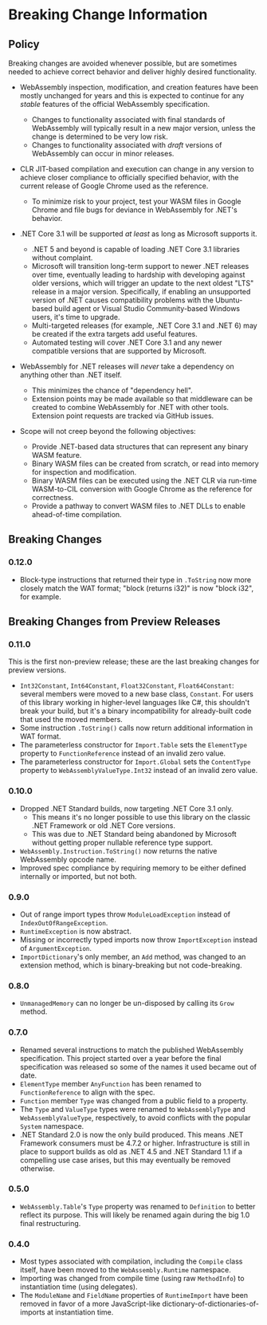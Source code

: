# Breaking Change Information

## Policy

Breaking changes are avoided whenever possible, but are sometimes needed to achieve correct behavior and deliver highly desired functionality.
* WebAssembly inspection, modification, and creation features have been mostly unchanged for years and this is expected to continue for any *stable* features of the official WebAssembly specification.
  * Changes to functionality associated with final standards of WebAssembly will typically result in a new major version, unless the change is determined to be very low risk.
  * Changes to functionality associated with *draft* versions of WebAssembly can occur in minor releases.
* CLR JIT-based compilation and execution can change in any version to achieve closer compliance to officially specified behavior, with the current release of Google Chrome used as the reference.
  * To minimize risk to your project, test your WASM files in Google Chrome and file bugs for deviance in WebAssembly for .NET's behavior.
* .NET Core 3.1 will be supported *at least* as long as Microsoft supports it.
  * .NET 5 and beyond is capable of loading .NET Core 3.1 libraries without complaint.
  * Microsoft will transition long-term support to newer .NET releases over time, eventually leading to hardship with developing against older versions, which will trigger an update to the next oldest "LTS" release in a major version.
  Specifically, if enabling an unsupported version of .NET causes compatibility problems with the Ubuntu-based build agent or Visual Studio Community-based Windows users, it's time to upgrade.
  * Multi-targeted releases (for example, .NET Core 3.1 and .NET 6) may be created if the extra targets add useful features.
  * Automated testing will cover .NET Core 3.1 and any newer compatible versions that are supported by Microsoft.
* WebAssembly for .NET releases will *never* take a dependency on anything other than .NET itself.
  * This minimizes the chance of "dependency hell".
  * Extension points may be made available so that middleware can be created to combine WebAssembly for .NET with other tools. Extension point requests are tracked via GitHub issues.

* Scope will not creep beyond the following objectives:
  * Provide .NET-based data structures that can represent any binary WASM feature.
  * Binary WASM files can be created from scratch, or read into memory for inspection and modification.
  * Binary WASM files can be executed using the .NET CLR via run-time WASM-to-CIL conversion with Google Chrome as the reference for correctness.
  * Provide a pathway to convert WASM files to .NET DLLs to enable ahead-of-time compilation.

## Breaking Changes

### 0.12.0

* Block-type instructions that returned their type in `.ToString` now more closely match the WAT format; "block (returns i32)" is now "block i32", for example.

## Breaking Changes from Preview Releases

### 0.11.0

This is the first non-preview release; these are the last breaking changes for preview versions.

* `Int32Constant`, `Int64Constant`, `Float32Constant`, `Float64Constant`: several members were moved to a new base class, `Constant`.
  For users of this library working in higher-level languages like C#, this shouldn't break your build, but it's a binary incompatibility for already-built code that used the moved members.
* Some instruction `.ToString()` calls now return additional information in WAT format.
* The parameterless constructor for `Import.Table` sets the `ElementType` property to `FunctionReference` 
instead of an invalid zero value.
* The parameterless constructor for `Import.Global` sets the `ContentType` property to `WebAssemblyValueType.Int32` instead of an invalid zero value.

### 0.10.0

* Dropped .NET Standard builds, now targeting .NET Core 3.1 only.
  - This means it's no longer possible to use this library on the classic .NET Framework or old .NET Core versions.
  - This was due to .NET Standard being abandoned by Microsoft without getting proper nullable reference type support.
* `WebAssembly.Instruction.ToString()` now returns the native WebAssembly opcode name.
* Improved spec compliance by requiring memory to be either defined internally or imported, but not both.

### 0.9.0

* Out of range import types throw `ModuleLoadException` instead of `IndexOutOfRangeException`.
* `RuntimeException` is now abstract.
* Missing or incorrectly typed imports now throw `ImportException` instead of `ArgumentException`.
* `ImportDictionary`'s only member, an `Add` method, was changed to an extension method, which is binary-breaking but not code-breaking.

### 0.8.0

* `UnmanagedMemory` can no longer be un-disposed by calling its `Grow` method.

### 0.7.0

* Renamed several instructions to match the published WebAssembly specification.
  This project started over a year before the final specification was released so some of the names it used became out of date.
* `ElementType` member `AnyFunction` has been renamed to `FunctionReference` to align with the spec.
* `Function` member `Type` was changed from a public field to a property.
* The `Type` and `ValueType` types were renamed to `WebAssemblyType` and `WebAssemblyValueType`, respectively, to avoid conflicts with the popular `System` namespace.
* .NET Standard 2.0 is now the only build produced.
  This means .NET Framework consumers must be 4.7.2 or higher.
  Infrastructure is still in place to support builds as old as .NET 4.5 and .NET Standard 1.1 if a compelling use case arises, but this may eventually be removed otherwise.

### 0.5.0

* `WebAssembly.Table`'s `Type` property was renamed to `Definition` to better reflect its purpose.
  This will likely be renamed again during the big 1.0 final restructuring.

### 0.4.0

* Most types associated with compilation, including the `Compile` class itself, have been moved to the `WebAssembly.Runtime` namespace.
* Importing was changed from compile time (using raw `MethodInfo`) to instantiation time (using delegates).
* The `ModuleName` and `FieldName` properties of `RuntimeImport` have been removed in favor of a more JavaScript-like dictionary-of-dictionaries-of-imports at instantiation time.
